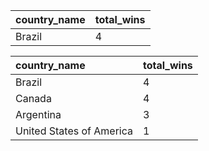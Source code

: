 | country\_name | total\_wins |
| :--- | :--- |
| Brazil | 4 |

| country\_name | total\_wins |
| :--- | :--- |
| Brazil | 4 |
| Canada | 4 |
| Argentina | 3 |
| United States of America | 1 |